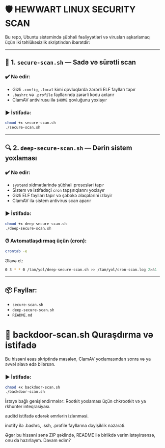 # 🛡️ HEWWART LINUX SECURITY SCAN

Bu repo, Ubuntu sistemində şübhəli fəaliyyətləri və virusları aşkarlamaq üçün iki təhlükəsizlik skriptindən ibarətdir:

---

## 🔧 1. `secure-scan.sh` — Sadə və sürətli scan

### ✔️ Nə edir:
- Gizli `.config`, `.local` kimi qovluqlarda zərərli ELF faylları tapır
- `.bashrc` və `.profile` fayllarında zərərli kodu axtarır
- ClamAV antivirusu ilə `$HOME` qovluğunu yoxlayır

### ▶️ İstifadə:
```bash
chmod +x secure-scan.sh
./secure-scan.sh
```

---

## 🔍 2. `deep-secure-scan.sh` — Dərin sistem yoxlaması

### ✔️ Nə edir:
- `systemd` xidmətlərində şübhəli prosesləri tapır
- Sistem və istifadəçi `cron` tapşırıqlarını yoxlayır
- Gizli ELF faylları tapır və şəbəkə əlaqələrini izləyir
- ClamAV ilə sistem antivirus scan aparır

### ▶️ İstifadə:
```bash
chmod +x deep-secure-scan.sh
./deep-secure-scan.sh
```

### ⏰ Avtomatlaşdırmaq üçün (cron):
```bash
crontab -e
```

Əlavə et:
```bash
0 3 * * 0 /tam/yol/deep-secure-scan.sh >> /tam/yol/cron-scan.log 2>&1
```

---

## 📦 Fayllar:
- `secure-scan.sh`
- `deep-secure-scan.sh`
- `README.md`


# 📌 backdoor-scan.sh Quraşdırma və istifadə
Bu hissəni əsas skriptində məsələn, ClamAV yoxlamasından sonra və ya əvvəl əlavə edə bilərsən.

### ▶️ İstifadə:
```bash
chmod +x backdoor-scan.sh
./backdoor-scan.sh
```

İstəyə bağlı genişləndirmələr:
Rootkit yoxlaması üçün chkrootkit və ya rkhunter inteqrasiyası.

auditd istifadə edərək əmrlərin izlənməsi.

inotify ilə .bashrc, .ssh, .profile fayllarına dəyişiklik nəzarəti.

Əgər bu hissəni sənə ZIP şəklində, README ilə birlikdə verim istəyirsənsə, onu da hazırlayım. Davam edim?